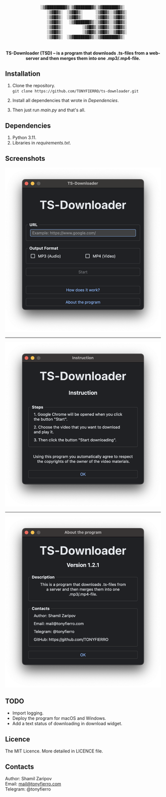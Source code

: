<br>
<br>

```
                         
				░▒▓████████▓▒░▒▓███████▓▒░▒▓███████▓▒░  
				   ░▒▓█▓▒░  ░▒▓█▓▒░      ░▒▓█▓▒░░▒▓█▓▒░ 
				   ░▒▓█▓▒░  ░▒▓█▓▒░      ░▒▓█▓▒░░▒▓█▓▒░ 
				   ░▒▓█▓▒░   ░▒▓██████▓▒░░▒▓█▓▒░░▒▓█▓▒░ 
				   ░▒▓█▓▒░         ░▒▓█▓▒░▒▓█▓▒░░▒▓█▓▒░ 
				   ░▒▓█▓▒░         ░▒▓█▓▒░▒▓█▓▒░░▒▓█▓▒░ 
				   ░▒▓█▓▒░  ░▒▓███████▓▒░░▒▓███████▓▒░  
        
```

<h4 style="text-align: center;">TS-Downloader (TSD) – is a program that downloads .ts-files from a web-server and then merges them into one .mp3/.mp4-file.</h4>



## Installation

1. Clone the repository. <br>
	```git clone https://github.com/TONYFIERRO/ts-downloader.git``` <br>

2. Install all dependencies that wrote in *Dependencies*. 

3. Then just run *main.py* and that's all.

## Dependencies

1. Python 3.11.
2. Libraries in *requirements.txt*.

## Screenshots

![main window](screenshots/1.png)

---

![instruction](screenshots/2.png)

---

![about the program](screenshots/3.png)

## TODO

* Import logging.
* Deploy the program for macOS and Windows.
* Add a text status of downloading in download widget.

## Licence

The MIT Licence. More detailed in LICENCE file.

## Contacts

Author: Shamil Zaripov <br>
Email: mail@tonyfierro.com <br>
Telegram: @tonyfierro <br>
